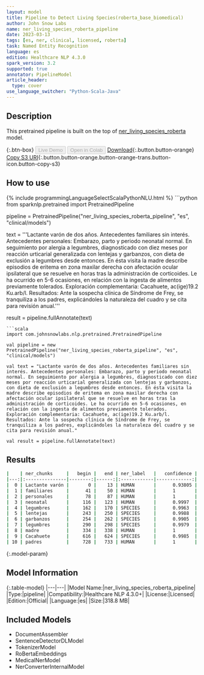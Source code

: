```yaml
---
layout: model
title: Pipeline to Detect Living Species(roberta_base_biomedical)
author: John Snow Labs
name: ner_living_species_roberta_pipeline
date: 2023-03-13
tags: [es, ner, clinical, licensed, roberta]
task: Named Entity Recognition
language: es
edition: Healthcare NLP 4.3.0
spark_version: 3.2
supported: true
annotator: PipelineModel
article_header:
  type: cover
use_language_switcher: "Python-Scala-Java"
---
```


## Description

This pretrained pipeline is built on the top of [ner_living_species_roberta](https://nlp.johnsnowlabs.com/2022/06/22/ner_living_species_roberta_es_3_0.html) model.

{:.btn-box}
<button class="button button-orange" disabled>Live Demo</button>
<button class="button button-orange" disabled>Open in Colab</button>
[Download](https://s3.amazonaws.com/auxdata.johnsnowlabs.com/clinical/models/ner_living_species_roberta_pipeline_es_4.3.0_3.2_1678731883580.zip){:.button.button-orange}
[Copy S3 URI](s3://auxdata.johnsnowlabs.com/clinical/models/ner_living_species_roberta_pipeline_es_4.3.0_3.2_1678731883580.zip){:.button.button-orange.button-orange-trans.button-icon.button-copy-s3}

## How to use



<div class="tabs-box" markdown="1">
{% include programmingLanguageSelectScalaPythonNLU.html %}
```python
from sparknlp.pretrained import PretrainedPipeline

pipeline = PretrainedPipeline("ner_living_species_roberta_pipeline", "es", "clinical/models")

text = '''Lactante varón de dos años. Antecedentes familiares sin interés. Antecedentes personales: Embarazo, parto y periodo neonatal normal. En seguimiento por alergia a legumbres, diagnosticado con diez meses por reacción urticarial generalizada con lentejas y garbanzos, con dieta de exclusión a legumbres desde entonces. En ésta visita la madre describe episodios de eritema en zona maxilar derecha con afectación ocular ipsilateral que se resuelve en horas tras la administración de corticoides. Le ha ocurrido en 5-6 ocasiones, en relación con la ingesta de alimentos previamente tolerados. Exploración complementaria: Cacahuete, ac(ige)19.2 Ku.arb/l. Resultados: Ante la sospecha clínica de Síndrome de Frey, se tranquiliza a los padres, explicándoles la naturaleza del cuadro y se cita para revisión anual.'''

result = pipeline.fullAnnotate(text)
```
```scala
import com.johnsnowlabs.nlp.pretrained.PretrainedPipeline

val pipeline = new PretrainedPipeline("ner_living_species_roberta_pipeline", "es", "clinical/models")

val text = "Lactante varón de dos años. Antecedentes familiares sin interés. Antecedentes personales: Embarazo, parto y periodo neonatal normal. En seguimiento por alergia a legumbres, diagnosticado con diez meses por reacción urticarial generalizada con lentejas y garbanzos, con dieta de exclusión a legumbres desde entonces. En ésta visita la madre describe episodios de eritema en zona maxilar derecha con afectación ocular ipsilateral que se resuelve en horas tras la administración de corticoides. Le ha ocurrido en 5-6 ocasiones, en relación con la ingesta de alimentos previamente tolerados. Exploración complementaria: Cacahuete, ac(ige)19.2 Ku.arb/l. Resultados: Ante la sospecha clínica de Síndrome de Frey, se tranquiliza a los padres, explicándoles la naturaleza del cuadro y se cita para revisión anual."

val result = pipeline.fullAnnotate(text)
```
</div>

## Results

```bash
|    | ner_chunks     |   begin |   end | ner_label   |   confidence |
|---:|:---------------|--------:|------:|:------------|-------------:|
|  0 | Lactante varón |       0 |    13 | HUMAN       |      0.93805 |
|  1 | familiares     |      41 |    50 | HUMAN       |      1       |
|  2 | personales     |      78 |    87 | HUMAN       |      1       |
|  3 | neonatal       |     116 |   123 | HUMAN       |      0.9997  |
|  4 | legumbres      |     162 |   170 | SPECIES     |      0.9963  |
|  5 | lentejas       |     243 |   250 | SPECIES     |      0.9988  |
|  6 | garbanzos      |     254 |   262 | SPECIES     |      0.9905  |
|  7 | legumbres      |     290 |   298 | SPECIES     |      0.9979  |
|  8 | madre          |     334 |   338 | HUMAN       |      1       |
|  9 | Cacahuete      |     616 |   624 | SPECIES     |      0.9985  |
| 10 | padres         |     728 |   733 | HUMAN       |      1       |
```

{:.model-param}
## Model Information

{:.table-model}
|---|---|
|Model Name:|ner_living_species_roberta_pipeline|
|Type:|pipeline|
|Compatibility:|Healthcare NLP 4.3.0+|
|License:|Licensed|
|Edition:|Official|
|Language:|es|
|Size:|318.8 MB|

## Included Models

- DocumentAssembler
- SentenceDetectorDLModel
- TokenizerModel
- RoBertaEmbeddings
- MedicalNerModel
- NerConverterInternalModel